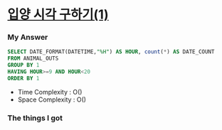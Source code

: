 # [입양 시각 구하기(1)](https://school.programmers.co.kr/learn/courses/30/lessons/59412)



### My Answer

```sql
SELECT DATE_FORMAT(DATETIME,"%H") AS HOUR, count(*) AS DATE_COUNT
FROM ANIMAL_OUTS
GROUP BY 1
HAVING HOUR>=9 AND HOUR<20
ORDER BY 1
```

* Time Complexity : O()
* Space Complexity : O()



### The things I got
